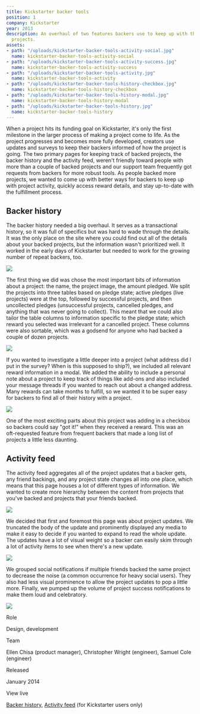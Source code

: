 ```yaml
---
title: Kickstarter backer tools
position: 1
company: Kickstarter
year: 2013
description: An overhaul of two features backers use to keep up with their backed
  projects.
assets:
- path: "/uploads/kickstarter-backer-tools-activity-social.jpg"
  name: kickstarter-backer-tools-activity-social
- path: "/uploads/kickstarter-backer-tools-activity-success.jpg"
  name: kickstarter-backer-tools-activity-success
- path: "/uploads/kickstarter-backer-tools-activity.jpg"
  name: kickstarter-backer-tools-activity
- path: "/uploads/kickstarter-backer-tools-history-checkbox.jpg"
  name: kickstarter-backer-tools-history-checkbox
- path: "/uploads/kickstarter-backer-tools-history-modal.jpg"
  name: kickstarter-backer-tools-history-modal
- path: "/uploads/kickstarter-backer-tools-history.jpg"
  name: kickstarter-backer-tools-history
---
```


When a project hits its funding goal on Kickstarter, it's only the first milestone in the larger process of making a project come to life. As the project progresses and becomes more fully developed, creators use updates and surveys to keep their backers informed of how the project is going. The two primary pages for keeping track of backed projects, the backer history and the activity feed, weren't friendly toward people with more than a couple of backed projects and our support team frequently got requests from backers for more robust tools. As people backed more projects, we wanted to come up with better ways for backers to keep up with project activity, quickly access reward details, and stay up-to-date with the fulfillment process.


## Backer history

The backer history needed a big overhaul. It serves as a transactional history, so it was full of specifics but was hard to wade through the details. It was the only place on the site where you could find out all of the details about your backed projects, but the information wasn't prioritized well. It worked in the early days of Kickstarter but needed to work for the growing number of repeat backers, too.

<div class="browser mt-sm-4 mb-sm-4">
      <div class="browser-img">
          <img src="/uploads/kickstarter-backer-tools-history.jpg" class="display-block m-sm-0">
      </div>
</div>

The first thing we did was chose the most important bits of information about a project: the name, the project image, the amount pledged. We split the projects into three tables based on pledge state; active pledges (live projects) were at the top, followed by successful projects, and then uncollected pledges (unsuccessful projects, cancelled pledges, and anything that was never going to collect). This meant that we could also tailor the table columns to information specific to the pledge state; which reward you selected was irrelevant for a cancelled project. These columns were also sortable, which was a godsend for anyone who had backed a couple of dozen projects.

<div class="mt-sm-4 mb-sm-4 ml-md-n4 mr-md-n4">
<img src="/uploads/kickstarter-backer-tools-history-modal.jpg">
</div>

If you wanted to investigate a little deeper into a project (what address did I put in the survey? When is this supposed to ship?), we included all relevant reward information in a modal. We added the ability to include a personal note about a project to keep track of things like add-ons and also included your message threads if you wanted to reach out about a changed address. Many rewards can take months to fulfill, so we wanted it to be super easy for backers to find all of their history with a project.

<div class="mt-sm-4 mb-sm-4 ml-md-n4 mr-md-n4">
<img src="/uploads/kickstarter-backer-tools-history-checkbox.jpg">
</div>

One of the most exciting parts about this project was adding in a checkbox so backers could say "got it!" when they received a reward. This was an oft-requested feature from frequent backers that made a long list of projects a little less daunting.


## Activity feed

The activity feed aggregates all of the project updates that a backer gets, any friend backings, and any project state changes all into one place, which means that this page houses a lot of different types of information. We wanted to create more hierarchy between the content from projects that you've backed and projects that your friends backed.

<div class="browser mt-sm-4 mb-sm-4">
      <div class="browser-img">
           <img src="/uploads/kickstarter-backer-tools-activity.jpg" class="display-block m-sm-0">
      </div>
</div>

We decided that first and foremost this page was about project updates. We truncated the body of the update and prominently displayed any media to make it easy to decide if you wanted to expand to read the whole update. The updates have a lot of visual weight so a backer can easily skim through a lot of activity items to see when there's a new update.

<div class="mt-sm-4 mb-sm-4 ml-md-n4 mr-md-n4">

<img src="/uploads/kickstarter-backer-tools-activity-social.jpg">

</div>

We grouped social notifications if multiple friends backed the same project to decrease the noise (a common occurrence for heavy social users). They also had less visual prominence to allow the project updates to pop a little more. Finally, we pumped up the volume of project success notifications to make them loud and celebratory.

<div class="mt-sm-4 mb-sm-4 ml-md-n4 mr-md-n4">
<img src="/uploads/kickstarter-backer-tools-activity-success.jpg">
</div>


<div class="col-group text-small mt-sm-4 mb-sm-4">
<div class="col col-sm-12 col-md-3">
<p class="bold mb-sm-0 mb-md-1">Role</p>
</div>
<div class="col col-sm-12 col-md-9">
<p class="mb-sm-1">Design, development</p>
</div>
<div class="col col-sm-12 col-md-3">
<p class="bold mb-sm-0 mb-md-1">Team</p>
</div>
<div class="col col-sm-12 col-md-9">
<p class="mb-sm-1">Ellen Chisa (product manager), Christopher Wright (engineer), Samuel Cole (engineer)</p>
</div>
<div class="col col-sm-12 col-md-3">
<p class="bold mb-sm-0 mb-md-1">Released</p>
</div>
<div class="col col-sm-12 col-md-9">
<p class="mb-sm-1">January 2014</p>
</div>
<div class="col col-sm-12 col-md-3">
<p class="bold mb-sm-0 mb-md-1">View live</p>
</div>
<div class="col col-sm-12 col-md-9">
<p class="mb-sm-1"><a href="#">Backer history</a>, <a href="#">Activity feed</a> (for Kickstarter users only)</p>
</div>
</div>
